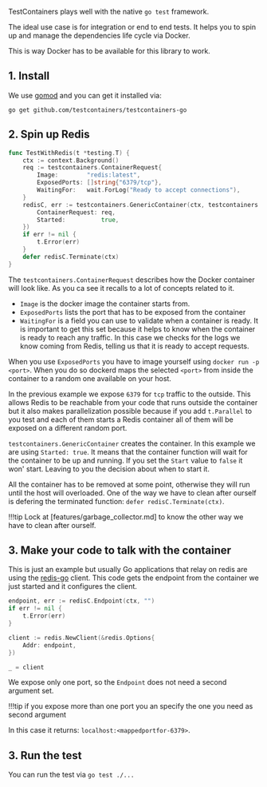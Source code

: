 TestContainers plays well with the native `go test` framework.

The ideal use case is for integration or end to end tests. It helps you to spin
up and manage the dependencies life cycle via Docker.

This is way Docker has to be available for this library to work.

## 1. Install

We use [gomod](https://blog.golang.org/using-go-modules) and you can get it installed via:

```
go get github.com/testcontainers/testcontainers-go
```

## 2. Spin up Redis

```go
func TestWithRedis(t *testing.T) {
	ctx := context.Background()
	req := testcontainers.ContainerRequest{
		Image:        "redis:latest",
		ExposedPorts: []string{"6379/tcp"},
		WaitingFor:   wait.ForLog("Ready to accept connections"),
	}
	redisC, err := testcontainers.GenericContainer(ctx, testcontainers.GenericContainerRequest{
		ContainerRequest: req,
		Started:          true,
	})
	if err != nil {
		t.Error(err)
	}
	defer redisC.Terminate(ctx)
}
```

The `testcontainers.ContainerRequest` describes how the Docker container will
look like. As you ca see it recalls to a lot of concepts related to it.

* `Image` is the docker image the container starts from.
* `ExposedPorts` lists the port that has to be exposed from the container
* `WaitingFor` is a field you can use to validate when a container is ready. It
  is important to get this set because it helps to know when the container is
  ready to reach any traffic. In this case we checks for the logs we know coming
  from Redis, telling us that it is ready to accept requests.

When you use `ExposedPorts` you have to image yourself using `docker run -p
<port>`.  When you do so dockerd maps the selected `<port>` from inside the
container to a random one available on your host.

In the previous example we expose `6379` for `tcp` traffic to the outside. This
allows Redis to be reachable from your code that runs outside the container but
it also makes parallelization possible because if you add `t.Parallel` to you
test and each of them starts a Redis container all of them will be exposed on a
different random port.

`testcontainers.GenericContainer` creates the container. In this example we are
using `Started: true`. It means that the container function will wait for the
container to be up and running. If you set the `Start` value to `false` it won'
start. Leaving to you the decision about when to start it.

All the container has to be removed at some point, otherwise they will run until
the host will overloaded. One of the way we have to clean after ourself is
defering the terminated function: `defer redisC.Terminate(ctx)`.

!!!tip
    Lock at [features/garbage_collector.md] to know the other way we have to
    clean after ourself.

## 3. Make your code to talk with the container

This is just an example but usually Go applications that relay on redis are
using the [redis-go](https://github.com/go-redis/redis) client. This code gets the endpoint from the container we
just started and it configures the client.

```go
endpoint, err := redisC.Endpoint(ctx, "")
if err != nil {
    t.Error(err)
}

client := redis.NewClient(&redis.Options{
    Addr: endpoint,
})

_ = client
```

We expose only one port, so the `Endpoint` does not need a second argument set.

!!!tip
    if you expose more than one port you an specify the one you need as second
    argument

In this case it returns: `localhost:<mappedportfor-6379>`.

## 3. Run the test

You can run the test via `go test ./...`

